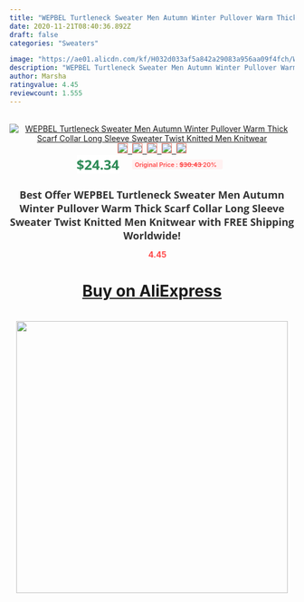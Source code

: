 ```yaml
---
title: "WEPBEL Turtleneck Sweater Men Autumn Winter Pullover Warm Thick Scarf Collar Long Sleeve Sweater Twist Knitted Men Knitwear"
date: 2020-11-21T08:40:36.892Z
draft: false
categories: "Sweaters"

image: "https://ae01.alicdn.com/kf/H032d033af5a842a29083a956aa09f4fch/WEPBEL-Turtleneck-Sweater-Men-Autumn-Winter-Pullover-Warm-Thick-Scarf-Collar-Long-Sleeve-Sweater-Twist-Knitted.jpg"
description: "WEPBEL Turtleneck Sweater Men Autumn Winter Pullover Warm Thick Scarf Collar Long Sleeve Sweater Twist Knitted Men Knitwear"
author: Marsha
ratingvalue: 4.45
reviewcount: 1.555
---
```

<br>
<div style="text-align: center;">
<a href="https://s.click.aliexpress.com/e/_AX6gF7" target="_blank" rel="nofollow noopener noreferrer"><img alt="WEPBEL Turtleneck Sweater Men Autumn Winter Pullover Warm Thick Scarf Collar Long Sleeve Sweater Twist Knitted Men Knitwear" class="magnifier-image" src="https://ae01.alicdn.com/kf/H032d033af5a842a29083a956aa09f4fch/WEPBEL-Turtleneck-Sweater-Men-Autumn-Winter-Pullover-Warm-Thick-Scarf-Collar-Long-Sleeve-Sweater-Twist-Knitted.jpg_640x640.jpg">
<br>
<img style="border:1px solid salmon" src="https://ae01.alicdn.com/kf/H032d033af5a842a29083a956aa09f4fch/WEPBEL-Turtleneck-Sweater-Men-Autumn-Winter-Pullover-Warm-Thick-Scarf-Collar-Long-Sleeve-Sweater-Twist-Knitted.jpg_120x120.jpg">&nbsp;&nbsp;<img style="border:1px solid salmon" src="https://ae01.alicdn.com/kf/Hd5bc6f877f484d0d873bf913f5a1bc29j/WEPBEL-Turtleneck-Sweater-Men-Autumn-Winter-Pullover-Warm-Thick-Scarf-Collar-Long-Sleeve-Sweater-Twist-Knitted.jpg_120x120.jpg">&nbsp;&nbsp;<img style="border:1px solid salmon" src="https://ae01.alicdn.com/kf/H55c00b8d6234483b95973d3317090b9fu/WEPBEL-Turtleneck-Sweater-Men-Autumn-Winter-Pullover-Warm-Thick-Scarf-Collar-Long-Sleeve-Sweater-Twist-Knitted.jpg_120x120.jpg">&nbsp;&nbsp;<img style="border:1px solid salmon" src="https://ae01.alicdn.com/kf/Hae0a09dc841644418dacd398c2b64161H/WEPBEL-Turtleneck-Sweater-Men-Autumn-Winter-Pullover-Warm-Thick-Scarf-Collar-Long-Sleeve-Sweater-Twist-Knitted.jpg_120x120.jpg">&nbsp;&nbsp;<img style="border:1px solid salmon" src="https://ae01.alicdn.com/kf/H2ffa5fcc4d7947cdb611ba98d4581760F/WEPBEL-Turtleneck-Sweater-Men-Autumn-Winter-Pullover-Warm-Thick-Scarf-Collar-Long-Sleeve-Sweater-Twist-Knitted.jpg_120x120.jpg"></a></div><br0>
<div style="text-align: center;"><span style="background-color: white; border: 0px; box-sizing: border-box; color: seagreen; display: inline-block; font-family: &quot;open sans&quot; , &quot;arial&quot; , &quot;helvetica&quot; , sans-serif , &quot;heiti&quot;; font-size: 24px; font-stretch: inherit; font-weight: 700; line-height: inherit; margin: 0px 10px 0px 0px; padding: 0px; vertical-align: middle;">$24.34 </span>
<span style="background: rgb(255 , 241 , 241); border-radius: 3px; border: 0px; box-sizing: border-box; color: #ff4747; display: inline-block; font-family: inherit; font-size: 12px; font-stretch: inherit; font-style: inherit; font-variant: inherit; font-weight: 600; line-height: inherit; margin: 0px; padding: 2px 5px; transform: scale(0.9); vertical-align: middle;">Original Price : <b style="text-decoration: line-through;">$30.43 </b> 20%&nbsp;&nbsp;</span></div>
<h1 style="color: #333333; display: inline-block; font-family: &quot;open sans&quot; , &quot;arial&quot; , &quot;helvetica&quot; , sans-serif , &quot;heiti&quot;; font-size: 18px; font-stretch: inherit; font-weight: 700; text-align: center;">Best Offer WEPBEL Turtleneck Sweater Men Autumn Winter Pullover Warm Thick Scarf Collar Long Sleeve Sweater Twist Knitted Men Knitwear with FREE Shipping Worldwide!</h1>
<div style="color: #ff4747; text-align: center;">
<img src="https://4.bp.blogspot.com/-M0ZcTcb-5uY/XleCXlxnR4I/AAAAAAAAAEc/OrjgMkXV1oMQFaCRZj5HQwOCBcu3w1FegCPcBGAYYCw/s1600/star.png" style="height: 15px;">&nbsp;<b>4.45</b></div>
<div class="button_cont" align="center"><a class="buynow_a" href="https://s.click.aliexpress.com/e/_AX6gF7" target="_blank" rel="nofollow noopener noreferrer"><H1>Buy on AliExpress</H1></a></div><br>
<div class="separator" style="clear: both; text-align: center;">
<img src="https://lh3.googleusercontent.com/-pTy5HemUv9M/XlePHvY0dAI/AAAAAAAAAE4/0nX5iRUoIWY8eMW9Dpxeirr157OZliDIgCLcBGAsYHQ/s1600/badge.gif" width="480">
</div>
